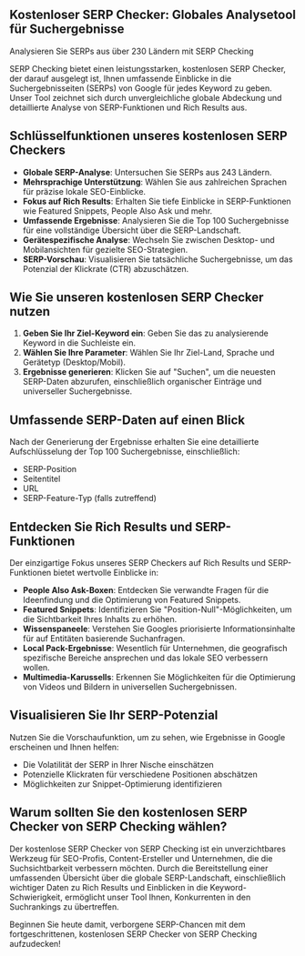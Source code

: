 ## Kostenloser SERP Checker: Globales Analysetool für Suchergebnisse

Analysieren Sie SERPs aus über 230 Ländern mit SERP Checking

SERP Checking bietet einen leistungsstarken, kostenlosen SERP Checker, der darauf ausgelegt ist, Ihnen umfassende Einblicke in die Suchergebnisseiten (SERPs) von Google für jedes Keyword zu geben. Unser Tool zeichnet sich durch unvergleichliche globale Abdeckung und detaillierte Analyse von SERP-Funktionen und Rich Results aus.

## Schlüsselfunktionen unseres kostenlosen SERP Checkers

- **Globale SERP-Analyse**: Untersuchen Sie SERPs aus 243 Ländern.
- **Mehrsprachige Unterstützung**: Wählen Sie aus zahlreichen Sprachen für präzise lokale SEO-Einblicke.
- **Fokus auf Rich Results**: Erhalten Sie tiefe Einblicke in SERP-Funktionen wie Featured Snippets, People Also Ask und mehr.
- **Umfassende Ergebnisse**: Analysieren Sie die Top 100 Suchergebnisse für eine vollständige Übersicht über die SERP-Landschaft.
- **Gerätespezifische Analyse**: Wechseln Sie zwischen Desktop- und Mobilansichten für gezielte SEO-Strategien.
- **SERP-Vorschau**: Visualisieren Sie tatsächliche Suchergebnisse, um das Potenzial der Klickrate (CTR) abzuschätzen.

## Wie Sie unseren kostenlosen SERP Checker nutzen

1. **Geben Sie Ihr Ziel-Keyword ein**: Geben Sie das zu analysierende Keyword in die Suchleiste ein.
2. **Wählen Sie Ihre Parameter**: Wählen Sie Ihr Ziel-Land, Sprache und Gerätetyp (Desktop/Mobil).
3. **Ergebnisse generieren**: Klicken Sie auf "Suchen", um die neuesten SERP-Daten abzurufen, einschließlich organischer Einträge und universeller Suchergebnisse.

## Umfassende SERP-Daten auf einen Blick

Nach der Generierung der Ergebnisse erhalten Sie eine detaillierte Aufschlüsselung der Top 100 Suchergebnisse, einschließlich:

- SERP-Position
- Seitentitel
- URL
- SERP-Feature-Typ (falls zutreffend)

## Entdecken Sie Rich Results und SERP-Funktionen

Der einzigartige Fokus unseres SERP Checkers auf Rich Results und SERP-Funktionen bietet wertvolle Einblicke in:

- **People Also Ask-Boxen**: Entdecken Sie verwandte Fragen für die Ideenfindung und die Optimierung von Featured Snippets.
- **Featured Snippets**: Identifizieren Sie "Position-Null"-Möglichkeiten, um die Sichtbarkeit Ihres Inhalts zu erhöhen.
- **Wissenspaneele**: Verstehen Sie Googles priorisierte Informationsinhalte für auf Entitäten basierende Suchanfragen.
- **Local Pack-Ergebnisse**: Wesentlich für Unternehmen, die geografisch spezifische Bereiche ansprechen und das lokale SEO verbessern wollen.
- **Multimedia-Karussells**: Erkennen Sie Möglichkeiten für die Optimierung von Videos und Bildern in universellen Suchergebnissen.

## Visualisieren Sie Ihr SERP-Potenzial

Nutzen Sie die Vorschaufunktion, um zu sehen, wie Ergebnisse in Google erscheinen und Ihnen helfen:

- Die Volatilität der SERP in Ihrer Nische einschätzen
- Potenzielle Klickraten für verschiedene Positionen abschätzen
- Möglichkeiten zur Snippet-Optimierung identifizieren

## Warum sollten Sie den kostenlosen SERP Checker von SERP Checking wählen?

Der kostenlose SERP Checker von SERP Checking ist ein unverzichtbares Werkzeug für SEO-Profis, Content-Ersteller und Unternehmen, die die Suchsichtbarkeit verbessern möchten. Durch die Bereitstellung einer umfassenden Übersicht über die globale SERP-Landschaft, einschließlich wichtiger Daten zu Rich Results und Einblicken in die Keyword-Schwierigkeit, ermöglicht unser Tool Ihnen, Konkurrenten in den Suchrankings zu übertreffen.

Beginnen Sie heute damit, verborgene SERP-Chancen mit dem fortgeschrittenen, kostenlosen SERP Checker von SERP Checking aufzudecken!
